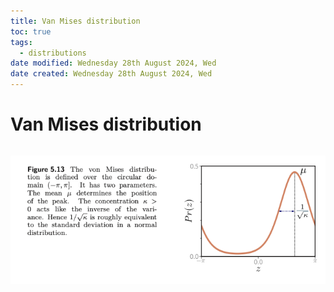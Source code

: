 ```yaml
---
title: Van Mises distribution
toc: true
tags:
  - distributions
date modified: Wednesday 28th August 2024, Wed
date created: Wednesday 28th August 2024, Wed
---
```


# Van Mises distribution
```toc
```
 ![](../images/Pasted%20image%2020240828105807%201.png)